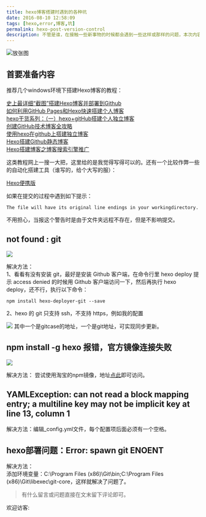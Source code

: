 ```yaml
---
title: hexo博客搭建时遇到的各种坑
date: 2016-08-10 12:58:09
tags: [hexo,error,博客,坑]
permalink: hexo-post-version-control
description: 不管是谁，在接触一些新事物的时候都会遇到一些这样或那样的问题，本次内容我就记录下一些我自己在从最初知道hexo到慢慢学习搭建使用过程中遇到的各种各样的坑，为了避免以后同样的问题再次发生自己还是一脸懵B状，故此记录下来，加深记忆。
---
```

<!--more-->

![放张图](http://chuantu.biz/t5/26/1470806632x1035372891.jpg)
## 首要准备内容
 推荐几个windows环境下搭建Hexo博客的教程：

[史上最详细“截图”搭建Hexo博客并部署到Github](http://jingyan.baidu.com/article/d8072ac47aca0fec95cefd2d.html)  
[如何利用GitHub Pages和Hexo快速搭建个人博客](http://sunwhut.com/2015/10/30/buildBlog/?hmsr=toutiao.io&utm_medium=toutiao.io&utm_source=toutiao.io)  
[hexo干货系列：（一）hexo+gitHub搭建个人独立博客](http://www.jianshu.com/p/ba76165ca84d)  
[创建GitHub技术博客全攻略](http://blog.csdn.net/renfufei/article/details/37725057)  
[使用hexo在github上搭建独立博客](http://huangnx.com/2016/03/17/BlogPlatByHexoAndGithub/)  
[Hexo搭建Github静态博客](http://www.cnblogs.com/zhcncn/p/4097881.html)  
[Hexo搭建博客之博客搜索引擎推广](http://huangnx.com/2016/04/01/blogForSearch/)  


这类教程网上一搜一大把，这里给的是我觉得写得可以的。还有一个比较作弊一些的自动化搭建工具（谁写的，给个大写的服）：

[Hexo便携版](https://project.bitmoe.cn/PortableHexo/)

如果在提交的过程中遇到如下提示：
<pre><code>The file will have its original line endings in your workingdirectory.  
</code></pre>
不用担心，当报这个警告时是由于文件夹远程不存在，但是不影响提交。

## not found : git
![](http://ww2.sinaimg.cn/large/a24d4f55jw1f7aokkwzovj208d010t8q.jpg)

解决方法：   
   1、看看有没有安装 git，最好是安装 Github 客户端，在命令行里 hexo deploy 提示 access denied 的时候用 Github 客户端访问一下，然后再执行 hexo deploy，还不行，执行以下命令：
<pre><code>npm install hexo-deployer-git --save</code></pre>

   2、hexo 的 git 只支持 ssh，不支持 https，例如我的配置 

   ![](http://ww1.sinaimg.cn/large/a24d4f55jw1f7aoorut5yj20fz02pmxu.jpg)
	其中一个是gitcase的地址，一个是git地址，可实现同步更新。

## npm install -g hexo 报错，官方镜像连接失败
  ![](http://ww1.sinaimg.cn/large/a24d4f55jw1f7aotcyy4hj20ip0c2q61.jpg)

解决方法：	尝试使用淘宝的npm镜像，地址[点此](http://npm.taobao.org/)即可访问。


## YAMLException: can not read a block mapping entry; a multiline key may not be implicit key at line 13, column 1

  解决方法：编辑_config.yml文件，每个配置项后面必须有一个空格。
## hexo部署问题：Error: spawn git ENOENT
  解决方法：  
添加环境变量：C:\Program Files (x86)\Git\bin;C:\Program Files (x86)\Git\libexec\git-core，这样就解决了问题了。



> 有什么留言或问题直接在文末留下评论即可。

 欢迎访客:

<ul class="ds-recent-visitors" data-num-items="39" data-avatar-size="56"></ul>

<!-- UY BEGIN -->
<div id="uyan_frame"></div>
<script type="text/javascript" src="http://v2.uyan.cc/code/uyan.js?uid=2110143"></script>
<!-- UY END -->